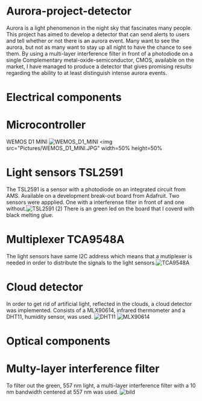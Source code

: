 # Aurora-project-detector
Aurora is a light phenomenon in the night sky that fascinates many people. This project has aimed to develop a detector that can send alerts to users and tell whether or not there is an aurora event. Many want to see the aurora, but not as many want to stay up all night to have the chance to see them. 
By using a multi-layer interference filter in front of a photodiode on a single Complementary metal-oxide-semiconductor, CMOS, available on the market, I have managed to produce a detector that gives promising results regarding the ability to at least distinguish intense aurora events. 
# Electrical components
# Microcontroller
WEMOS D1 MINI
![WEMOS_D1_MINI](https://user-images.githubusercontent.com/90710177/174959602-9422e796-ac09-42ac-bb08-07a43ab6d20e.JPG)
<img src="Pictures/WEMOS_D1_MINI.JPG" width=50% height=50%
# Light sensors TSL2591
The TSL2591 is a sensor with a photodiode on an integrated circuit from AMS. Available on a development break-out board from Adafruit.
Two sensors were appplied. One with a interferense filter in front of and one without.![TSL2591 (2)](https://user-images.githubusercontent.com/90710177/174957303-da9ee40a-dd40-4470-b88a-274c8a069c3d.JPG)
There is an green led on the board that I coverd with black melting glue.
# Multiplexer TCA9548A
The light sensors have same I2C address which means that a mutiplexer is needed in order to distribute the signals to the light sensors.![TCA9548A](https://user-images.githubusercontent.com/90710177/174957905-a6a4f0b3-57c1-46bc-92d4-34bb1072ddfc.JPG)
# Cloud detector
In order to get rid of artificial light, reflected in the clouds, a cloud detector was implemented. 
Consists of a MLX90614, infrared thermometer and a DHT11, humidity sensor, was used.
![DHT11](https://user-images.githubusercontent.com/90710177/174958409-90c4fb9c-f473-434d-bf51-a733861208a3.JPG)
![MLX90614](https://user-images.githubusercontent.com/90710177/174958382-e6448e8e-b7b3-4bc3-ab16-64d781564ec4.JPG)

# Optical components
# Multy-layer interference filter
To filter out the green, 557 nm light, a multi-layer interference filter with a 10 nm bandwidth centered at 557 nm was used. 
![bild](https://user-images.githubusercontent.com/90710177/174958681-f6d2a6cd-c02c-49a4-aca7-f3eb6f4c374b.png)
